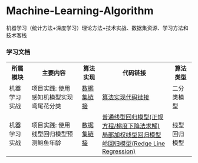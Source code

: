 # Machine-Learning-Algorithm
机器学习（统计方法+深度学习）理论方法+技术实战、数据集资源、学习方法和技术客栈

### 学习文档

<table>
  <tr>
    <th>所属模块</th>
    <th>主要内容</th>
    <th>算法实现</th>
    <th>代码链接</th>
    <th>算法类型</th>
  </tr>
  <tr>
    <td>机器学习实战</td>
    <td>项目实践: 使用感知机模型实现鸢尾花分类</td>
    <td><a href="./感知机模型/IRIS-data">数据集链接</a></td>
    <td><a href="./感知机模型/PLA_classifier.py">算法实现代码链接</a></td>
    <td>二分类模型</td>
  </tr>
  <tr>
    <td>机器学习实战</td>
    <td>项目实践: 使用线型回归模型预测鲍鱼年龄</td>
    <td><a href="./线性回归模型/dataset">数据集链接</a></td>
    <td>
      <a href="./线性回归模型/line_regression.py">普通线型回归模型(正规方程/梯度下降法求解)</a><br>
      <a href="./线性回归模型/LWLR.py">局部加权线型回归模型</a><br>
      <a href="./线性回归模型/Redge_regression.py">岭回归模型(Redge Line Regression)</a>
    </td>
    <td>线型回归模型</td>
  </tr>
</table>
